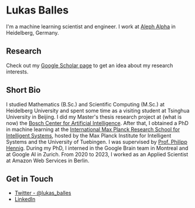 # Lukas Balles

I'm a machine learning scientist and engineer. I work at [Aleph Alpha](https://aleph-alpha.com/) in Heidelberg, Germany.


## Research

Check out my [Google Scholar page](https://scholar.google.de/citations?user=2lq9JQIAAAAJ&hl=de) to get an idea about my research interests.

## Short Bio

I studied Mathematics (B.Sc.) and Scientific Computing (M.Sc.) at Heidelberg University and spent some time as a visiting student at Tsinghua University in Beijing.
I did my Master's thesis research project at (what is now) the [Bosch Center for Artificial Intelligence](https://www.bosch-ai.com).
After that, I obtained a PhD in machine learning at the [International Max Planck Research School for Intelligent Systems](https://imprs.is.mpg.de/), hosted by the Max Planck Institute for Intelligent Systems and the University of Tuebingen. I was supervised by [Prof. Philipp Hennig](https://uni-tuebingen.de/en/faculties/faculty-of-science/departments/computer-science/lehrstuehle/methods-of-machine-learning/content/philipp-hennig/).
During my PhD, I interned in the Google Brain team in Montreal and at Google AI in Zurich.
From 2020 to 2023, I worked as an Applied Scientist at Amazon Web Services in Berlin.

## Get in Touch

* [Twitter - @lukas_balles](https://twitter.com/lukas_balles)
* [LinkedIn](https://www.linkedin.com/in/lballes/)
